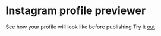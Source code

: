 # Instagram profile previewer
See how your profile will look like before publishing
  Try it [out](https://wedusa.github.io/insta-previewer/)
